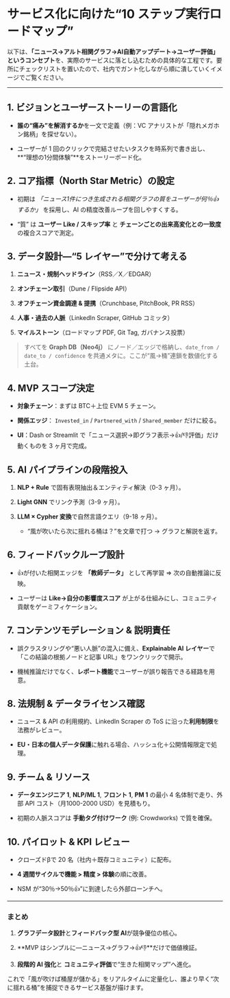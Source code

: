 # サービス化に向けた“10 ステップ実行ロードマップ”

以下は、**「ニュース→アルト相関グラフ→AI自動アップデート→ユーザー評価」というコンセプト**を、実際のサービスに落とし込むための具体的な工程です。要所にチェックリストを置いたので、社内でガント化しながら順に潰していくイメージでご覧ください。

---

## 1. ビジョンとユーザーストーリーの言語化

- **誰の“痛み”を解消するか**を一文で定義（例：VC アナリストが「隠れメガホン銘柄」を探せない）。
    
- ユーザーが 1 回のクリックで完結させたいタスクを時系列で書き出し、**“理想の1分間体験”**をストーリーボード化。
    

## 2. コア指標（North Star Metric）の設定

- 初期は _「ニュース1件につき生成される相関グラフの質をユーザーが何％👍するか」_ を採用し、AI の精度改善ループを回しやすくする。
    
- “質” は **ユーザー Like / スキップ率** と **チェーンごとの出来高変化との一致度** の複合スコアで測定。
    

## 3. データ設計—“5 レイヤー”で分けて考える

1. **ニュース・規制ヘッドライン**（RSS／X／EDGAR）
    
2. **オンチェーン取引**（Dune / Flipside API）
    
3. **オフチェーン資金調達 & 提携**（Crunchbase, PitchBook, PR RSS）
    
4. **人事・過去の人脈**（LinkedIn Scraper, GitHub コミッタ）
    
5. **マイルストーン**（ロードマップ PDF, Git Tag, ガバナンス投票）
    

> すべてを **Graph DB（Neo4j）** にノード／エッジで格納し、`date_from / date_to / confidence` を共通メタに。ここが“風→桶”連鎖を数値化する土台。

## 4. MVP スコープ決定

- **対象チェーン**：まずは BTC＋上位 EVM 5 チェーン。
    
- **関係エッジ**： `Invested_in` / `Partnered_with` / `Shared_member` だけに絞る。
    
- **UI**：Dash or Streamlit で「ニュース選択→即グラフ表示→👍/👎評価」だけ動くものを 3 ヶ月で完成。
    

## 5. AI パイプラインの段階投入

1. **NLP + Rule** で固有表現抽出＆エンティティ解決（0-3 ヶ月）。
    
2. **Light GNN** でリンク予測（3-9 ヶ月）。
    
3. **LLM × Cypher 変換**で自然言語クエリ（9-18 ヶ月）。
    
    - “風が吹いたら次に揺れる桶は？”を文章で打つ → グラフと解説を返す。
        

## 6. フィードバックループ設計

- 👍が付いた相関エッジを **「教師データ」** として再学習 ⇒ 次の自動推論に反映。
    
- ユーザーは **Like→自分の影響度スコア** が上がる仕組みにし、コミュニティ貢献をゲーミフィケーション。
    

## 7. コンテンツモデレーション & 説明責任

- 誤クラスタリングや“悪い人脈”の混入に備え、**Explainable AI レイヤー**で「この結論の根拠ノードと記事 URL」をワンクリックで開示。
    
- 機械推論だけでなく、**レポート機能**でユーザーが誤り報告できる経路を用意。
    

## 8. 法規制 & データライセンス確認

- ニュース & API の利用規約、LinkedIn Scraper の ToS に沿った**利用制限**を法務がレビュー。
    
- **EU・日本の個人データ保護**に触れる場合、ハッシュ化＋公開情報限定で処理。
    

## 9. チーム & リソース

- **データエンジニア 1**, **NLP/ML 1**, **フロント 1**, **PM 1** の最小 4 名体制で走り、外部 API コスト（月1000-2000 USD）を見積もり。
    
- 初期の人脈スコアは **手動タグ付けワーク** (例: Crowdworks) で質を確保。
    

## 10. パイロット & KPI レビュー

- クローズドβで 20 名（社内＋既存コミュニティ）に配布。
    
- **4 週間サイクルで機能 > 精度 > 体験**の順に改善。
    
- NSM が“30％→50％👍”に到達したら外部ローンチへ。
    

---

### まとめ

1. **グラフデータ設計**と**フィードバック型 AI**が競争優位の核心。
    
2. **MVP はシンプルに—ニュース→グラフ→👍👎**だけで価値検証。
    
3. **段階的 AI 強化**と **コミュニティ評価**で“生きた相関マップ”へ進化。
    

これで「風が吹けば桶屋が儲かる」をリアルタイムに定量化し、誰より早く“次に揺れる桶”を捕捉できるサービス基盤が描けます。